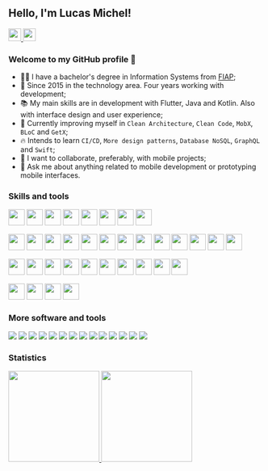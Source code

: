 ## Hello, I'm Lucas Michel!

<a href="https://www.linkedin.com/in/srlucasmichel/" target="_blank">
  <img src="https://img.shields.io/badge/srlucasmichel-0077B5?flat&logo=inspire&logoColor=white" height="25px"/>
</a>
<a href="https://www.behance.net/srlucasmichel/" target="_blank">
  <img src="https://img.shields.io/badge/-srlucasmichel-blue?style=flat&logo=behance&logoColor=white" height="25px" />
</a>

### Welcome to my GitHub profile :wave:

- :man_student: I have a bachelor's degree in Information Systems from [FIAP](https://www.fiap.com.br/);
- :briefcase: Since 2015 in the technology area. Four years working with development;
- :books: My main skills are in development with Flutter, Java and Kotlin. Also with interface design and user experience;
- :rocket: Currently improving myself in ```Clean Architecture```, ```Clean Code```, ```MobX```, ```BLoC``` and ```GetX```;
- :fire: Intends to learn ```CI/CD```, ```More design patterns```, ```Database NoSQL```, ```GraphQL``` and ```Swift```;
- :purple_heart: I want to collaborate, preferably, with mobile projects;
- :speech_balloon: Ask me about anything related to mobile development or prototyping mobile interfaces.

### Skills and tools
<p width="100%">
  <img src="https://cdn.jsdelivr.net/gh/devicons/devicon/icons/android/android-plain-wordmark.svg" width="32px" />  
  <img src="https://cdn.jsdelivr.net/gh/devicons/devicon/icons/apple/apple-original.svg" width="32px" />  
  <img src="https://cdn.jsdelivr.net/gh/devicons/devicon/icons/flutter/flutter-original.svg" width="32px" />
  <img src="https://cdn.jsdelivr.net/gh/devicons/devicon/icons/dart/dart-original-wordmark.svg" width="32px" />
  <img src="https://cdn.jsdelivr.net/gh/devicons/devicon/icons/sqlite/sqlite-original-wordmark.svg" width="32px" />
  <img src="https://cdn.jsdelivr.net/gh/devicons/devicon/icons/java/java-original-wordmark.svg" width="32px" />
  <img src="https://cdn.jsdelivr.net/gh/devicons/devicon/icons/kotlin/kotlin-plain-wordmark.svg" width="32px" />
  <img src="https://cdn.jsdelivr.net/gh/devicons/devicon/icons/firebase/firebase-original-wordmark.svg" width="32px" />
</p>

<p width="100%">
  <img src="https://cdn.jsdelivr.net/gh/devicons/devicon/icons/html5/html5-original-wordmark.svg" width="32px" />
  <img src="https://cdn.jsdelivr.net/gh/devicons/devicon/icons/css3/css3-original-wordmark.svg" width="32px" />
  <img src="https://cdn.jsdelivr.net/gh/devicons/devicon/icons/javascript/javascript-original.svg" width="32px" />
  <img src="https://cdn.jsdelivr.net/gh/devicons/devicon/icons/typescript/typescript-original.svg" width="32px" />
  <img src="https://cdn.jsdelivr.net/gh/devicons/devicon/icons/nodejs/nodejs-original-wordmark.svg" width="32px" />
  <img src="https://cdn.jsdelivr.net/gh/devicons/devicon/icons/spring/spring-original-wordmark.svg" width="32px" />
  <img src="https://cdn.jsdelivr.net/gh/devicons/devicon/icons/nestjs/nestjs-original.svg" width="32px" />
  <img src="https://cdn.jsdelivr.net/gh/devicons/devicon/icons/azuresqldatabase/azuresqldatabase-original.svg" width="32px" />
  <img src="https://cdn.jsdelivr.net/gh/devicons/devicon/icons/mysql/mysql-original-wordmark.svg" width="32px" />
  <img src="https://cdn.jsdelivr.net/gh/devicons/devicon/icons/docker/docker-original-wordmark.svg" width="32px" /> 
  <img src="https://cdn.jsdelivr.net/gh/devicons/devicon/icons/php/php-original.svg" width="32px" /> 
  <img src="https://cdn.jsdelivr.net/gh/devicons/devicon/icons/xml/xml-original.svg" width="32px" /> 
  <img src="https://cdn.jsdelivr.net/gh/devicons/devicon/icons/c/c-original.svg" width="32px" /> 
</p>

<p width="100%">
  <img src="https://cdn.jsdelivr.net/gh/devicons/devicon/icons/androidstudio/androidstudio-original-wordmark.svg" width="32px" />
  <img src="https://cdn.jsdelivr.net/gh/devicons/devicon/icons/vscode/vscode-original-wordmark.svg" width="32px" />
  <img src="https://cdn.jsdelivr.net/gh/devicons/devicon/icons/xcode/xcode-original.svg" width="32px" />
  <img src="https://cdn.jsdelivr.net/gh/devicons/devicon/icons/dreamweaver/dreamweaver-original.svg" width="32px" />
  <img src="https://cdn.jsdelivr.net/gh/devicons/devicon/icons/eclipse/eclipse-original-wordmark.svg" width="32px" />
  <img src="https://cdn.jsdelivr.net/gh/devicons/devicon/icons/git/git-plain-wordmark.svg" width="32px" />
  <img src="https://cdn.jsdelivr.net/gh/devicons/devicon/icons/github/github-original-wordmark.svg" width="32px" />
  <img src="https://cdn.jsdelivr.net/gh/devicons/devicon/icons/gitlab/gitlab-original-wordmark.svg" width="32px" /> 
  <img src="https://cdn.jsdelivr.net/gh/devicons/devicon/icons/ngrok/ngrok-original.svg" width="32px" />
  <img src="https://cdn.jsdelivr.net/gh/devicons/devicon/icons/filezilla/filezilla-original-wordmark.svg" width="32px" />   
</p>

<p width="100%">
  <img src="https://cdn.jsdelivr.net/gh/devicons/devicon/icons/figma/figma-original.svg" width="32px" />
  <img src="https://cdn.jsdelivr.net/gh/devicons/devicon/icons/xd/xd-original.svg" width="32px" />
  <img src="https://cdn.jsdelivr.net/gh/devicons/devicon/icons/photoshop/photoshop-original.svg" width="32px" />
  <img src="https://cdn.jsdelivr.net/gh/devicons/devicon/icons/canva/canva-original.svg" width="32px" />
</p>

### More software and tools
<P width="100%">
  <img src="https://img.shields.io/badge/Insomnia-4000BF?style=flat&logo=insomnia&logoColor=white" />
  <img src="https://img.shields.io/badge/Postman-FF6C37?style=flat&logo=postman&logoColor=white" />
  <img src="https://img.shields.io/badge/Miro-050038?style=flat&logo=Miro&logoColor=white" />
  <img src="https://img.shields.io/badge/Jira-0052CC?style=flat&logo=Jira&logoColor=white" />
  <img src="https://img.shields.io/badge/Slack-4A154B?style=flat&logo=slack&logoColor=white" />
  <img src="https://img.shields.io/badge/Notion-000000?style=flat&logo=notion&logoColor=white" />
  <img src="https://img.shields.io/badge/Trello-0052CC?style=flat&logo=trello&logoColor=white" />
  <img src="https://img.shields.io/badge/Prezi-3181FF?style=flat&logo=prezi&logoColor=white" />
  <img src="https://img.shields.io/badge/Google%20Sheets-34A853?style=flat&logo=google-sheets&logoColor=white" />
  <img src="https://img.shields.io/badge/MS_Excel-217346?style=flat&logo=microsoft-excel&logoColor=white" />
  <img src="https://img.shields.io/badge/MS_Word-2B579A?style=flat&logo=microsoft-word&logoColor=white" />
  <img src="https://img.shields.io/badge/MS_PowerPoint-B7472A?style=flat&logo=microsoft-powerpoint&logoColor=white" />
  <img src="https://img.shields.io/badge/MS_Visio-3955A3?style=flat&logo=microsoft-visio&logoColor=white" />
  <img src="https://img.shields.io/badge/-Swagger-%23Clojure?style=flat&logo=swagger&logoColor=white" />
</P>

### Statistics

<div>
  <a href="https://github.com/srlucasmichel">
  <img height="180em" src="https://github-readme-stats.vercel.app/api/top-langs/?username=srlucasmichel&layout=compact&langs_count=7&theme=radical&hide=cmake,c,objective-c,ruby,c%2B%2B" />
  <img height="180em" src="https://github-readme-stats.vercel.app/api?username=srlucasmichel&show_icons=true&theme=radical&include_all_commits=false&count_private=true" />
</div>

<!---
srlucasmichel/srlucasmichel is a ✨ special ✨ repository because its `README.md` (this file) appears on your GitHub profile.
You can click the Preview link to take a look at your changes.
--->
